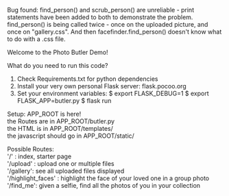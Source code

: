 Bug found:
find_person() and scrub_person() are unreliable - print statements have been
added to both to demonstrate the problem. find_person() is being called
twice - once on the uploaded picture, and once on "gallery.css". And then
facefinder.find_person() doesn't know what to do with a .css file.

Welcome to the Photo Butler Demo!

What do you need to run this code?
1) Check Requirements.txt for python dependencies
2) Install your very own personal Flask server: flask.pocoo.org 
3) Set your environment variables:
	$ export FLASK_DEBUG=1
	$ export FLASK_APP=butler.py
	$ flask run

Setup: 
APP_ROOT is here!  
the Routes are in APP_ROOT/butler.py  
the HTML is in APP_ROOT/templates/  
the javascript should go in APP_ROOT/static/  

Possible Routes:  
'/' : index, starter page  
'/upload' : upload one or multiple files  
'/gallery': see all uploaded files displayed  
'/highlight_faces' : highlight the face of your loved one in a group photo  
'/find_me': given a selfie, find all the photos of you in your collection  

